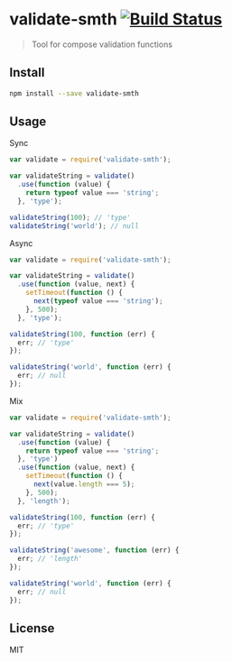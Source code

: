# validate-smth [![Build Status][travis-image]][travis-url]

  > Tool for compose validation functions

## Install

```sh
npm install --save validate-smth
```

## Usage

  Sync

```js
var validate = require('validate-smth');

var validateString = validate()
  .use(function (value) {
    return typeof value === 'string';
  }, 'type');

validateString(100); // 'type'
validateString('world'); // null
```

  Async

```js
var validate = require('validate-smth');

var validateString = validate()
  .use(function (value, next) {
    setTimeout(function () {
      next(typeof value === 'string');
    }, 500);
  }, 'type');

validateString(100, function (err) {
  err; // 'type'
});

validateString('world', function (err) {
  err; // null
});
```

  Mix

```js
var validate = require('validate-smth');

var validateString = validate()
  .use(function (value) {
    return typeof value === 'string';
  }, 'type')
  .use(function (value, next) {
    setTimeout(function () {
      next(value.length === 5);
    }, 500);
  }, 'length');

validateString(100, function (err) {
  err; // 'type'
});

validateString('awesome', function (err) {
  err; // 'length'
});

validateString('world', function (err) {
  err; // null
});
```

## License

  MIT

[travis-url]: https://travis-ci.org/andrepolischuk/validate-smth
[travis-image]: https://travis-ci.org/andrepolischuk/validate-smth.svg?branch=master
